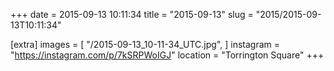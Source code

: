 +++
date = 2015-09-13 10:11:34
title = "2015-09-13"
slug = "2015/2015-09-13T10:11:34"

[extra]
images = [
    "/2015-09-13_10-11-34_UTC.jpg",
]
instagram = "https://instagram.com/p/7kSRPWoIGJ"
location = "Torrington Square"
+++


